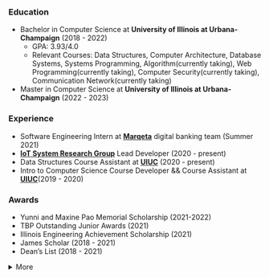 ### Education
- Bachelor in Computer Science at **University of Illinois at Urbana-Champaign** (2018 - 2022)
   - GPA: 3.93/4.0
   - Relevant Courses: Data Structures, Computer Architecture, Database Systems, Systems Programming, Algorithm(currently taking), Web Programming(currently taking), Computer Security(currently taking), Communication Network(currently taking)
- Master in Computer Science at **University of Illinois at Urbana-Champaign** (2022 - 2023)

### Experience
- Software Engineering Intern at [**Marqeta**](https://www.marqeta.com/) digital banking team (Summer 2021)
- [**IoT System Research Group**](https://cs.illinois.edu/about/people/faculty/caesar) Lead Developer (2020 - present) 
- Data Structures Course Assistant at [**UIUC**](https://courses.engr.illinois.edu/cs225/sp2021/) (2020 - present)
- Intro to Computer Science Course Developer && Course Assistant at [**UIUC**](https://cs125.cs.illinois.edu/)(2019 - 2020)

### Awards
- Yunni and Maxine Pao Memorial Scholarship (2021-2022)
- TBP Outstanding Junior Awards (2021)
- Illinois Engineering Achievement Scholarship (2021)
- James Scholar (2018 - 2021)
- Dean’s List (2018 - 2021)

<details>
   <summary>More</summary>
   
### Skills
- Programming
   - Python, C++, Java, C, JavaScript, SQL, Markdown
- Technical
   - Rest APIs, React.js, Node.js, WebSocket, Docker, MongoDB, MySQL, Maven, Spring

[![LinkedIn](https://img.shields.io/badge/LinkedIn-0077B5?style=flat&logo=linkedin&logoColor=white)](https://www.linkedin.com/in/gabriella-xue-b64619186)
</details>
